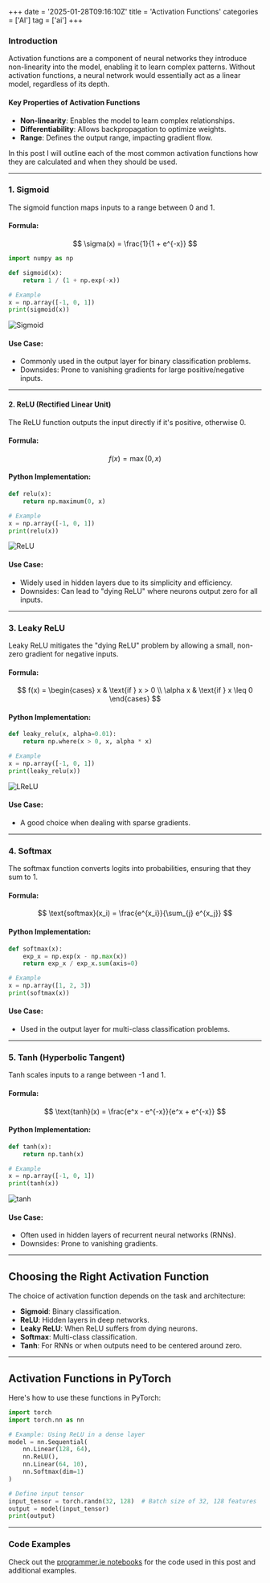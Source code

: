 +++
date = '2025-01-28T09:16:10Z'
title = 'Activation Functions'
categories = ['AI']
tag = ['ai'] 
+++

### Introduction

Activation functions are a component of neural networks they introduce non-linearity into the model, enabling it to learn complex patterns. Without activation functions, a neural network would essentially act as a linear model, regardless of its depth.


#### Key Properties of Activation Functions
- **Non-linearity**: Enables the model to learn complex relationships.
- **Differentiability**: Allows backpropagation to optimize weights.
- **Range**: Defines the output range, impacting gradient flow.


In this post I will outline each of the most common activation functions how they are calculated and when they should be used.

---


### 1. **Sigmoid**
The sigmoid function maps inputs to a range between 0 and 1.

#### Formula:
$$ \sigma(x) = \frac{1}{1 + e^{-x}} $$

```python
import numpy as np

def sigmoid(x):
    return 1 / (1 + np.exp(-x))

# Example
x = np.array([-1, 0, 1])
print(sigmoid(x))
```

![Sigmoid](/img/sigmoid.png)

#### Use Case:
- Commonly used in the output layer for binary classification problems.
- Downsides: Prone to vanishing gradients for large positive/negative inputs.

---

#### 2. **ReLU (Rectified Linear Unit)**
The ReLU function outputs the input directly if it's positive, otherwise 0.

#### Formula:
$$ f(x) = \max(0, x) $$

#### Python Implementation:
```python
def relu(x):
    return np.maximum(0, x)

# Example
x = np.array([-1, 0, 1])
print(relu(x))
```

![ReLU](/img/relu.png)


#### Use Case:
- Widely used in hidden layers due to its simplicity and efficiency.
- Downsides: Can lead to "dying ReLU" where neurons output zero for all inputs.

---

### 3. **Leaky ReLU**
Leaky ReLU mitigates the "dying ReLU" problem by allowing a small, non-zero gradient for negative inputs.

#### Formula:
$$ f(x) = \begin{cases} x & \text{if } x > 0 \\ \alpha x & \text{if } x \leq 0 \end{cases} $$

#### Python Implementation:
```python
def leaky_relu(x, alpha=0.01):
    return np.where(x > 0, x, alpha * x)

# Example
x = np.array([-1, 0, 1])
print(leaky_relu(x))
```

![LReLU](/img/lrelu.png)

#### Use Case:
- A good choice when dealing with sparse gradients.

---

### 4. **Softmax**
The softmax function converts logits into probabilities, ensuring that they sum to 1.

#### Formula:
$$ \text{softmax}(x_i) = \frac{e^{x_i}}{\sum_{j} e^{x_j}} $$

#### Python Implementation:
```python
def softmax(x):
    exp_x = np.exp(x - np.max(x))
    return exp_x / exp_x.sum(axis=0)

# Example
x = np.array([1, 2, 3])
print(softmax(x))
```
#### Use Case:
- Used in the output layer for multi-class classification problems.

---

### 5. **Tanh (Hyperbolic Tangent)**
Tanh scales inputs to a range between -1 and 1.

#### Formula:
$$ \text{tanh}(x) = \frac{e^x - e^{-x}}{e^x + e^{-x}} $$

#### Python Implementation:
```python
def tanh(x):
    return np.tanh(x)

# Example
x = np.array([-1, 0, 1])
print(tanh(x))
```
![tanh](/img/tanh.png)

#### Use Case:
- Often used in hidden layers of recurrent neural networks (RNNs).
- Downsides: Prone to vanishing gradients.

---

## Choosing the Right Activation Function

The choice of activation function depends on the task and architecture:

- **Sigmoid**: Binary classification.
- **ReLU**: Hidden layers in deep networks.
- **Leaky ReLU**: When ReLU suffers from dying neurons.
- **Softmax**: Multi-class classification.
- **Tanh**: For RNNs or when outputs need to be centered around zero.

---

## Activation Functions in PyTorch

Here's how to use these functions in PyTorch:

```python
import torch
import torch.nn as nn

# Example: Using ReLU in a dense layer
model = nn.Sequential(
    nn.Linear(128, 64),
    nn.ReLU(),
    nn.Linear(64, 10),
    nn.Softmax(dim=1)
)

# Define input tensor
input_tensor = torch.randn(32, 128)  # Batch size of 32, 128 features
output = model(input_tensor)
print(output)
```

---

### **Code Examples**

Check out the [programmer.ie notebooks](https://github.com/ernanhughes/programmer.ie.notebooks) for the code used in this post and additional examples.


